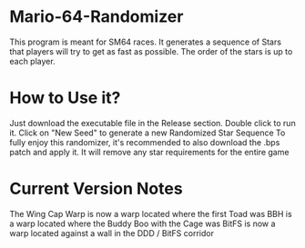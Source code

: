 # Mario-64-Randomizer
This program is meant for SM64 races. It generates a sequence of Stars that players will try to get as fast as possible. The order of the stars is up to each player.

# How to Use it?
Just download the executable file in the Release section. Double click to run it. Click on "New Seed" to generate a new Randomized Star Sequence
To fully enjoy this randomizer, it's recommended to also download the .bps patch and apply it. It will remove any star requirements for the entire game

# Current Version Notes
The Wing Cap Warp is now a warp located where the first Toad was
BBH is a warp located where the Buddy Boo with the Cage was
BitFS is now a warp located against a wall in the DDD / BitFS corridor
